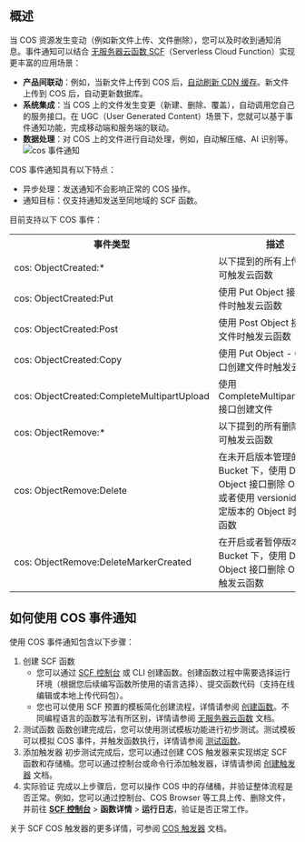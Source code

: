 ## 概述

当 COS 资源发生变动（例如新文件上传、文件删除），您可以及时收到通知消息。事件通知可以结合 [无服务器云函数 SCF](https://intl.cloud.tencent.com/product/scf)（Serverless Cloud Function）实现更丰富的应用场景：

- **产品间联动**：例如，当新文件上传到 COS 后，[自动刷新 CDN 缓存](https://intl.cloud.tencent.com/document/product/436/30611)。新文件上传到 COS 后，自动更新数据库。
- **系统集成**：当 COS 上的文件发生变更（新建、删除、覆盖），自动调用您自己的服务接口。在 UGC（User Generated Content）场景下，您就可以基于事件通知功能，完成移动端和服务端的联动。
- **数据处理**：对 COS 上的文件进行自动处理，例如，自动解压缩、AI 识别等。
  ![cos 事件通知](https://main.qcloudimg.com/raw/08d68084e87ea910a2c2cf26c21b40c1.png)

COS 事件通知具有以下特点：

- 异步处理：发送通知不会影响正常的 COS 操作。
- 通知目标：仅支持通知发送至同地域的 SCF 函数。

目前支持以下 COS 事件：

<table>
   <tr>
      <th>事件类型</th>
      <th>描述</th>
   </tr>
   <tr>
      <td>cos: ObjectCreated:*</td>
      <td>以下提到的所有上传事件均可触发云函数</td>
   </tr>
   <tr>
      <td>cos: ObjectCreated:Put</td>
      <td>使用 Put Object 接口创建文件时触发云函数</td>
   </tr>
   <tr>
      <td>cos: ObjectCreated:Post</td>
      <td>使用 Post Object 接口创建文件时触发云函数</td>
   </tr>
   <tr>
      <td>cos: ObjectCreated:Copy</td>
      <td>使用 Put Object - Copy 接口创建文件时触发云函数</td>
   </tr>
   <tr>
      <td nowrap="nowrap">cos: ObjectCreated:CompleteMultipartUpload</td>
      <td>使用 CompleteMultipartUploadt 接口创建文件</td>
   </tr>
   <tr>
      <td>cos: ObjectRemove:*</td>
      <td>以下提到的所有删除事件均可触发云函数</td>
   </tr>
   <tr>
      <td>cos: ObjectRemove:Delete</td>
      <td>在未开启版本管理的 Bucket 下，使用 Delete Object 接口删除 Object，或者使用 versionid 删除指定版本的 Object 时触发云函数</td>
   </tr>
   <tr>
      <td nowrap="nowrap">cos: ObjectRemove:DeleteMarkerCreated</td>
      <td>在开启或者暂停版本管理的 Bucket 下，使用 Delete Object 接口删除 Object 时触发云函数</td>
   </tr>
</table>

## 如何使用 COS 事件通知

使用 COS 事件通知包含以下步骤：

1. 创建 SCF 函数
   - 您可以通过 [SCF 控制台](https://console.cloud.tencent.com/scf?rid=1) 或 CLI 创建函数。创建函数过程中需要选择运行环境（根据您后续编写函数所使用的语言选择）、提交函数代码（支持在线编辑或本地上传代码包）。
   - 您也可以使用 SCF 预置的模板简化创建流程，详情请参阅 [创建函数](https://intl.cloud.tencent.com/document/product/583/19806)。不同编程语言的函数写法有所区别，详情请参阅 [无服务器云函数](https://intl.cloud.tencent.com/document/product/583/31458) 文档。
2. 测试函数
   函数创建完成后，您可以使用测试模板功能进行初步测试。测试模板可以模拟 COS 事件，并触发函数执行，详情请参阅 [测试函数](https://intl.cloud.tencent.com/document/product/583/14572)。
3. 添加触发器
   初步测试完成后，您可以通过创建 COS 触发器来实现绑定 SCF 函数和存储桶。您可以通过控制台或命令行添加触发器，详情请参阅 [创建触发器](https://intl.cloud.tencent.com/document/product/583/31441) 文档。
4. 实际验证
   完成以上步骤后，您可以操作 COS 中的存储桶，并验证整体流程是否正常。例如，您可以通过控制台、COS Browser 等工具上传、删除文件，并前往 **[SCF 控制台](https://console.cloud.tencent.com/scf?rid=1)** > **函数详情** >  **运行日志**，验证是否正常工作。

关于 SCF COS 触发器的更多详情，可参阅 [COS 触发器](https://intl.cloud.tencent.com/document/product/583/9707) 文档。

